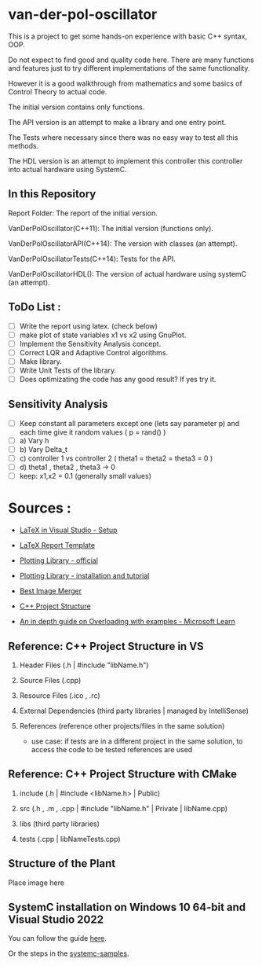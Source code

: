 # van-der-pol-oscillator

This is a project to get some hands-on experience with basic C++ syntax, OOP.

Do not expect to find good and quality code here. There are many functions and features just to try different implementations of the same functionality.

However it is a good walkthrough from mathematics and some basics of Control Theory to actual code.

The initial version contains only functions.

The API version is an attempt to make a library and one entry point.

The Tests where necessary since there was no easy way to test all this methods.

The HDL version is an attempt to implement this controller this controller into actual hardware using SystemC.

## In this Repository

Report Folder: The report of the initial version.

VanDerPolOscillator(C++11): The initial version (functions only).

VanDerPolOscillatorAPI(C++14): The version with classes (an attempt).

VanDerPolOscillatorTests(C++14): Tests for the API.

VanDerPolOscillatorHDL(): The version of actual hardware using systemC (an attempt).

## ToDo List :
- [ ] Write the report using latex. (check below)
- [ ] make plot of state variables x1 vs x2 using GnuPlot.
- [ ] Implement the Sensitivity Analysis concept.
- [ ] Correct LQR and Adaptive Control algorithms.
- [ ] Make library.
- [ ] Write Unit Tests of the library.
- [ ] Does optimizating the code has any good result? If yes try it.

## Sensitivity Analysis
- [ ] Keep constant all parameters except one (lets say parameter p) and each time give it random values ( p = rand() )
- [ ] a) Vary h
- [ ] b) Vary Delta_t
- [ ] c) controller 1 vs controller 2 ( theta1 = theta2 = theta3 = 0 )
- [ ] d) theta1 , theta2 , theta3 -> 0
- [ ] keep: x1,x2 = 0.1 (generally small values)

# Sources :

- [LaTeX in Visual Studio - Setup](https://guillaumeblanchet.medium.com/using-latex-in-visual-studio-code-on-windows-121032043dad)

- [LaTeX Report Template](https://www.overleaf.com/learn/latex/How_to_Write_a_Thesis_in_LaTeX_(Part_1)%3A_Basic_Structure)

- [Plotting Library - official](http://www.gnuplot.info/)

- [Plotting Library - installation and tutorial](https://www.youtube.com/watch?v=gsLIUtmTs8Q)

- [Best Image Merger](https://www.onlineconverter.com/merge-images)

- [C++ Project Structure](https://medium.com/swlh/c-project-structure-for-cmake-67d60135f6f5)

- [An in depth guide on Overloading with examples - Microsoft Learn](https://learn.microsoft.com/en-us/cpp/cpp/function-overloading?view=msvc-170)

## Reference: C++ Project Structure in VS

1. Header Files (.h | #include "libName.h")

2. Source Files (.cpp)

3. Resource Files (.ico , .rc)

4. External Dependencies (third party libraries | managed by IntelliSense)

5. References (reference other projects/files in the same solution)
    * use case: if tests are in a different project in the same solution, to access the code to be tested references are used

## Reference: C++ Project Structure with CMake

1. include (.h | #include <libName.h> | Public)

2. src (.h , .m , .cpp | #include "libName.h" | Private | libName.cpp)

3. libs (third party libraries)

4. tests (.cpp | libNameTests.cpp)

## Structure of the Plant

Place image here

## SystemC installation on Windows 10 64-bit and Visual Studio 2022

You can follow the guide [here](https://stackoverflow.com/questions/41990606/installing-systemc-for-vs2013).

Or the steps in the [systemc-samples]().

